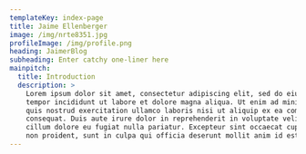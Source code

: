 ```yaml
---
templateKey: index-page
title: Jaime Ellenberger
image: /img/nrte8351.jpg
profileImage: /img/profile.png
heading: JaimerBlog
subheading: Enter catchy one-liner here
mainpitch:
  title: Introduction
  description: >
    Lorem ipsum dolor sit amet, consectetur adipiscing elit, sed do eiusmod
    tempor incididunt ut labore et dolore magna aliqua. Ut enim ad minim veniam,
    quis nostrud exercitation ullamco laboris nisi ut aliquip ex ea commodo
    consequat. Duis aute irure dolor in reprehenderit in voluptate velit esse
    cillum dolore eu fugiat nulla pariatur. Excepteur sint occaecat cupidatat
    non proident, sunt in culpa qui officia deserunt mollit anim id est laborum.
---
```

